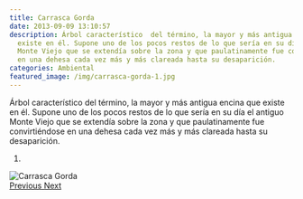 ```yaml
---
title: Carrasca Gorda
date: 2013-09-09 13:10:57
description: Árbol característico  del término, la mayor y más antigua encina que
  existe en él. Supone uno de los pocos restos de lo que sería en su día el antiguo
  Monte Viejo que se extendía sobre la zona y que paulatinamente fue convirtiéndose
  en una dehesa cada vez más y más clareada hasta su desaparición.
categories: Ambiental
featured_image: /img/carrasca-gorda-1.jpg
---
```



Árbol característico  del término, la mayor y más antigua encina que existe en él. Supone uno de los pocos restos de lo que sería en su día el antiguo Monte Viejo que se extendía sobre la zona y que paulatinamente fue convirtiéndose en una dehesa cada vez más y más clareada hasta su desaparición.

<div id="myCarousel" class="carousel slide" df-ride="carousel">
  <!-- Indicators -->
  <ol class="carousel-indicators">
    <li df-target="#myCarousel" df-slide-to="0" class="active"></li>
  </ol>
  <!-- Wrapper for slides -->
  <div class="carousel-inner" role="listbox">
    <div class="item active">
      <img src="/img/carrasca-gorda-1.jpg" alt="Carrasca Gorda">
    </div>
  <!-- Left and right controls -->
  <a class="left carousel-control" href="#myCarousel" role="button" df-slide="prev">
    <span class="glyphicon glyphicon-chevron-left" aria-hidden="true"></span>
    <span class="sr-only">Previous</span>
  </a>
  <a class="right carousel-control" href="#myCarousel" role="button" df-slide="next">
    <span class="glyphicon glyphicon-chevron-right" aria-hidden="true"></span>
    <span class="sr-only">Next</span>
  </a>
</div>
